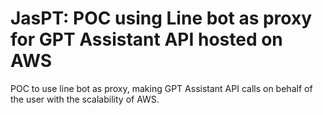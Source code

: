 # JasPT: POC using Line bot as proxy for GPT Assistant API hosted on AWS

POC to use line bot as proxy, making GPT Assistant API calls on behalf of the user with the scalability of AWS.
